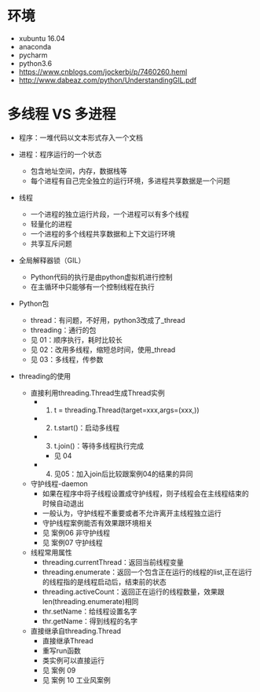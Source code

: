 # 环境
- xubuntu 16.04
- anaconda
- pycharm
- python3.6
- https://www.cnblogs.com/jockerbj/p/7460260.heml
- http://www.dabeaz.com/python/UnderstandingGIL.pdf

# 多线程 VS 多进程
- 程序：一堆代码以文本形式存入一个文档
- 进程：程序运行的一个状态
    - 包含地址空间，内存，数据栈等
    - 每个进程有自己完全独立的运行环境，多进程共享数据是一个问题
- 线程
    - 一个进程的独立运行片段，一个进程可以有多个线程
    - 轻量化的进程
    - 一个进程的多个线程共享数据和上下文运行环境
    - 共享互斥问题
- 全局解释器锁（GIL）
    - Python代码的执行是由python虚拟机进行控制
    - 在主循环中只能够有一个控制线程在执行

- Python包
    - thread：有问题，不好用，python3改成了_thread
    - threading：通行的包
    - 见 01：顺序执行，耗时比较长
    - 见 02：改用多线程，缩短总时间，使用_thread
    - 见 03：多线程，传参数
- threading的使用
    - 直接利用threading.Thread生成Thread实例
        - 1. t = threading.Thread(target=xxx,args=(xxx,))
        - 2. t.start()：启动多线程
        - 3. t.join()：等待多线程执行完成
            - 见 04
        - 4. 见05：加入join后比较跟案例04的结果的异同
    - 守护线程-daemon
        - 如果在程序中将子线程设置成守护线程，则子线程会在主线程结束的时候自动退出
        - 一般认为，守护线程不重要或者不允许离开主线程独立运行
        - 守护线程案例能否有效果跟环境相关
        - 见 案例06 非守护线程
        - 见 案例07 守护线程
    - 线程常用属性
        - threading.currentThread：返回当前线程变量
        - threading.enumerate：返回一个包含正在运行的线程的list,正在运行的线程指的是线程启动后，结束前的状态
        - threading.activeCount：返回正在运行的线程数量，效果跟len(threading.enumerate)相同
        - thr.setName：给线程设置名字
        - thr.getName：得到线程的名字
    - 直接继承自threading.Thread
        - 直接继承Thread
        - 重写run函数
        - 类实例可以直接运行
        - 见 案例 09
        - 见 案例 10 工业风案例
        
        
        
        
        
        
        
        
